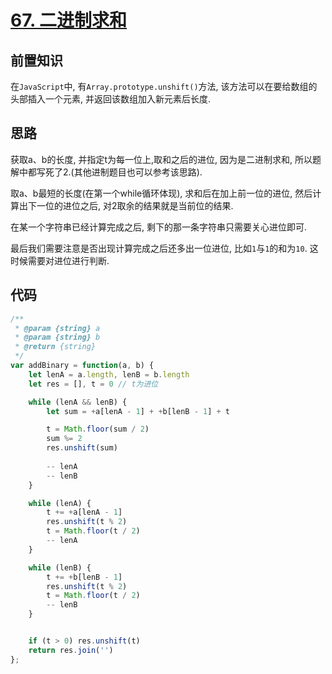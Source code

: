 # <a href="https://leetcode.cn/problems/add-binary/">67. 二进制求和</a>

## 前置知识

在`JavaScript`中, 有`Array.prototype.unshift()`方法, 该方法可以在要给数组的头部插入一个元素, 并返回该数组加入新元素后长度.

## 思路

获取a、b的长度, 并指定t为每一位上,取和之后的进位, 因为是二进制求和, 所以题解中都写死了2.(其他进制题目也可以参考该思路).

取a、b最短的长度(在第一个while循环体现), 求和后在加上前一位的进位, 然后计算出下一位的进位之后, 对2取余的结果就是当前位的结果.

在某一个字符串已经计算完成之后, 剩下的那一条字符串只需要关心进位即可.

最后我们需要注意是否出现计算完成之后还多出一位进位, 比如`1`与`1`的和为`10`. 这时候需要对进位进行判断.

## 代码

```javascript []
/**
 * @param {string} a
 * @param {string} b
 * @return {string}
 */
var addBinary = function(a, b) {
    let lenA = a.length, lenB = b.length
    let res = [], t = 0 // t为进位

    while (lenA && lenB) {
        let sum = +a[lenA - 1] + +b[lenB - 1] + t

        t = Math.floor(sum / 2)
        sum %= 2
        res.unshift(sum)
        
        -- lenA
        -- lenB
    }

    while (lenA) {
        t += +a[lenA - 1]
        res.unshift(t % 2)
        t = Math.floor(t / 2)
        -- lenA
    }

    while (lenB) {
        t += +b[lenB - 1]
        res.unshift(t % 2)
        t = Math.floor(t / 2)
        -- lenB
    }


    if (t > 0) res.unshift(t)
    return res.join('')
};
```
